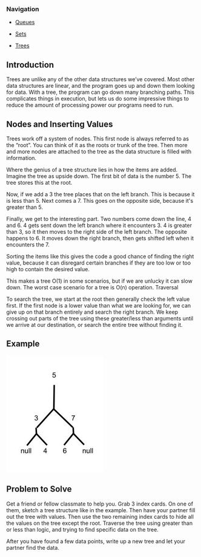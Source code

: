 ### Navigation
* [Queues][1]

* [Sets][2]

* [Trees][3]

[1]: https://github.com/winwin32/Python-Data-Structures-Tutorials/blob/main/queues.md

[2]: https://github.com/winwin32/Python-Data-Structures-Tutorials/blob/main/sets.md

[3]: https://github.com/winwin32/Python-Data-Structures-Tutorials/blob/main/tree.md

## Introduction

Trees are unlike any of the other data structures we’ve covered. Most other data structures are linear, and the program goes up and down them looking for data. With a tree, the program can go down many branching paths. This complicates things in execution, but lets us do some impressive things to reduce the amount of processing power our programs need to run. 

## Nodes and Inserting Values

Trees work off a system of nodes. This first node is always referred to as the “root”. You can think of it as the roots or trunk of the tree. Then more and more nodes are attached to the tree as the data structure is filled with information. 

Where the genius of a tree structure lies in how the items are added. Imagine the tree as upside down. The first bit of data is the number 5. The tree stores this at the root. 

Now, if we add a 3 the tree places that on the left branch. This is because it is less than 5. Next comes a 7. This goes on the opposite side, because it's greater than 5. 

Finally, we get to the interesting part. Two numbers come down the line, 4 and 6. 4 gets sent down the left branch where it encounters 3. 4 is greater than 3, so it then moves to the right side of the left branch. The opposite happens to 6. It moves down the right branch, then gets shifted left when it encounters the 7.

Sorting the items like this gives the code a good chance of finding the right value, because it can disregard certain branches if they are too low or too high to contain the desired value. 

This makes a tree O(1) in some scenarios, but if we are unlucky it can slow down. The worst case scenario for a tree is O(n) operation. 
Traversal

To search the tree, we start at the root then generally check the left value first. If the first node is a lower value than what we are looking for, we can give up on that branch entirely and search the right branch. We keep crossing out parts of the tree using these greater/less than arguments until we arrive at our destination, or search the entire tree without finding it. 

## Example

![alt text](tree.jpg "Tree")

## Problem to Solve

Get a friend or fellow classmate to help you. Grab 3 index cards. On one of them, sketch a tree structure like in the example. Then have your partner fill out the tree with values. Then use the two remaining index cards to hide all the values on the tree except the root. Traverse the tree using greater than or less than logic, and trying to find specific data on the tree. 

After you have found a few data points, write up a new tree and let your partner find the data. 
